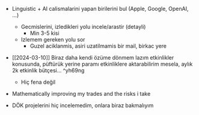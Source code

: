 - Linguistic + AI calismalarini yapan birilerini bul (Apple, Google, OpenAI, ...)
	- Gecmislerini, izledikleri yolu incele/arastir (detayli)
		- Min 3-5 kisi
	- Izlemem gereken yolu sor
		- Guzel aciklanmis, asiri uzatilmamis bir mail, birkac yere

- [[2024-03-10]] Biraz daha kendi özüme dönmem lazım etkinlikler konusunda, püftürük yerine paramı etkinliklere aktarabilirim mesela, aylık 2k etkinlik bütçesi... ^yh69ng
	- Hiç fena değil

- Mathematically improving my trades and the risks i take

- DÖK projelerini hiç incelemedim, onlara biraz bakmalıyım